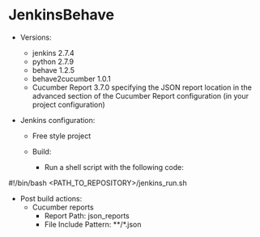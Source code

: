 # JenkinsBehave
* Versions:
  - jenkins 2.7.4
  - python 2.7.9
  - behave 1.2.5
  - behave2cucumber 1.0.1
  - Cucumber Report 3.7.0 specifying the JSON report location in the advanced section of the Cucumber Report configuration (in your project configuration)

* Jenkins configuration:
  - Free style project

  - Build:
    + Run a shell script with the following code:

#!/bin/bash
<PATH_TO_REPOSITORY>/jenkins_run.sh

- Post build actions:
  + Cucumber reports
    + Report Path: json_reports
    + File Include Pattern: **/*.json
